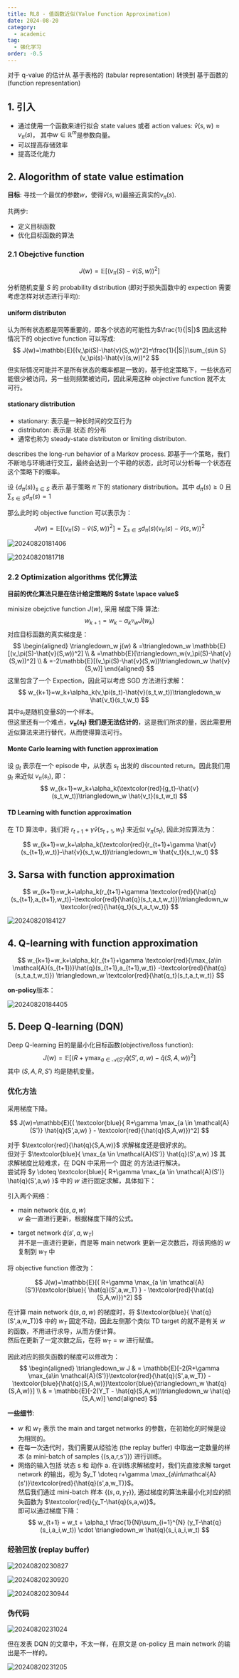 ```yaml
---
title: RL8 - 值函数近似(Value Function Approximation)
date: 2024-08-20
category:
  - academic
tag:
  - 强化学习
order: -0.5
---
```


对于 q-value 的估计从 基于表格的 (tabular representation) 转换到 基于函数的 (function representation)

## 1. 引入

- 通过使用一个函数来进行拟合 state values 或者 action values: $\hat{v}(s,w)\approx v_\pi(s)$， 其中$w\in \mathbb{R}^m$是参数向量。  
- 可以提高存储效率
- 提高泛化能力

## 2. Alogorithm of state value estimation

**目标**: 寻找一个最优的参数$w$，使得$\hat{v}(s,w)$最接近真实的$v_\pi(s)$.  

共两步:

- 定义目标函数
- 优化目标函数的算法

### 2.1 Obejctive function

$$
J(w)=\mathbb{E}[(v_\pi(S)-\hat{v}(S,w))^2]
$$

分析随机变量 $S$ 的 probability distribution (即对于损失函数中的 expection 需要考虑怎样对状态进行平均):  

#### uniform distributon

认为所有状态都是同等重要的，即各个状态的可能性为$\frac{1}{|S|}$
因此这种情况下的 objective function 可以写成:  
$$
J(w)=\mathbb{E}[(v_\pi(S)-\hat{v}(S,w))^2]=\frac{1}{|S|}\sum_{s\in S} (v_\pi(s)-\hat{v}(s,w))^2
$$
但实际情况可能并不是所有状态的概率都是一致的，基于给定策略下，一些状态可能很少被访问，另一些则频繁被访问，因此采用这种 objective function 就不太可行。

#### stationary distribution

- stationary: 表示是一种长时间的交互行为
- distributon: 表示是 状态 的分布
- 通常也称为 steady-state distributon or limiting distributon.

describes the long-run behavior of a Markov process.  即基于一个策略，我们不断地与环境进行交互，最终会达到一个平稳的状态，此时可以分析每一个状态在这个策略下的概率。  

设 $\{d_\pi(s)\}_{s\in S}$ 表示 基于策略 $\pi$ 下的 stationary distribution。其中 $d_\pi(s)\ge 0$ 且 $\sum_{s\in S}d_\pi(s)=1$  

那么此时的 objective function 可以表示为：  

$$
  J(w)=\mathbb{E}[(v_\pi(S)-\hat{v}(S,w))^2]=\sum_{s\in S}d_\pi(s)(v_\pi(s)-\hat{v}(s,w))^2
$$

![20240820181406](http://myimg.ekkosonya.cn/20240820181406.png)

![20240820181718](http://myimg.ekkosonya.cn/20240820181718.png)

### 2.2 Optimization algorithms 优化算法

**目前的优化算法只是在估计给定策略的 $state \space value$**

minisize obejctive function $J(w)$, 采用 梯度下降 算法:
$$
w_{k+1}=w_k-\alpha_k \triangledown_w J(w_k)
$$
对应目标函数的真实梯度是：
$$
\begin{aligned}
  \triangledown_w j(w) & =\triangledown_w \mathbb{E}[(v_\pi(S)-\hat{v}(S,w))^2]
  \\
  &
  =\mathbb{E}[\triangledown_w(v_\pi(S)-\hat{v}(S,w))^2]
  \\
  &
  =-2\mathbb{E}[(v_\pi(S)-\hat{v}(S,w))\triangledown_w \hat{v}(S,w)]
\end{aligned}
$$
这里包含了一个 Expection，因此可以考虑 SGD 方法进行求解：  
$$
w_{k+1}=w_k+\alpha_k(v_\pi(s_t)-\hat{v}(s_t,w_t))\triangledown_w \hat{v_t}(s_t,w_t)
$$
其中$s_t$是随机变量$S$的一个样本。  
但这里还有一个难点，**$v_\pi(s_t)$ 我们是无法估计的**，这是我们所求的量，因此需要用近似算法来进行替代，从而使得算法可行。  

#### Monte Carlo learning with function approximation

设 $g_t$ 表示在一个 episode 中，从状态 $s_t$ 出发的 discounted return。因此我们用 $g_t$ 来近似 $v_\pi(s_t)$, 即：  
$$
w_{k+1}=w_k+\alpha_k(\textcolor{red}{g_t}-\hat{v}(s_t,w_t))\triangledown_w \hat{v_t}(s_t,w_t)
$$

#### TD Learning with function approximation

在 TD 算法中，我们将 $r_{t+1}+\gamma \hat{v}(s_{t+1},w_t)$ 来近似 $v_\pi(s_t)$, 因此对应算法为：  

$$
w_{k+1}=w_k+\alpha_k(\textcolor{red}{r_{t+1}+\gamma \hat{v}(s_{t+1},w_t)}-\hat{v}(s_t,w_t))\triangledown_w \hat{v_t}(s_t,w_t)
$$

## 3. Sarsa with function approximation

$$
w_{k+1}=w_k+\alpha_k(r_{t+1}+\gamma \textcolor{red}{\hat{q}(s_{t+1},a_{t+1},w_t)}-\textcolor{red}{\hat{q}(s_t,a_t,w_t)})\triangledown_w \textcolor{red}{\hat{q_t}(s_t,a_t,w_t)}
$$

![20240820184127](http://myimg.ekkosonya.cn/20240820184127.png)

## 4. Q-learning with function approximation

$$
w_{k+1}=w_k+\alpha_k(r_{t+1}+\gamma \textcolor{red}{\max_{a\in \mathcal{A}(s_{t+1})}\hat{q}(s_{t+1},a_{t+1},w_t)}
-\textcolor{red}{\hat{q}(s_t,a_t,w_t)})
\triangledown_w 
\textcolor{red}{\hat{q_t}(s_t,a_t,w_t)}
$$

**on-policy**版本：

![20240820184405](http://myimg.ekkosonya.cn/20240820184405.png)

## 5. Deep Q-learning (DQN)

Deep Q-learning 目的是最小化目标函数(objective/loss function):  
$$
J(w)=\mathbb{E}[(R+\gamma \max_{a \in \mathcal{A}(S')} \hat{q}(S',a,w)-\hat{q}(S,A,w))^2]
$$
其中 $(S,A,R,S')$ 均是随机变量。  

### 优化方法

采用梯度下降。  

$$
J(w)=\mathbb{E}[( \textcolor{blue}{ R+\gamma \max_{a \in \mathcal{A}(S')} \hat{q}(S',a,w) } - \textcolor{red}{\hat{q}(S,A,w)})^2]
$$

对于 $\textcolor{red}{\hat{q}(S,A,w)}$ 求解梯度还是很好求的。  
但对于 $\textcolor{blue}{ \max_{a \in \mathcal{A}(S')} \hat{q}(S',a,w) }$ 其求解梯度比较难求，在 DQN 中采用一个 固定 的方法进行解决。  
尝试将 $y \doteq \textcolor{blue}{ R+\gamma \max_{a \in \mathcal{A}(S')} \hat{q}(S',a,w) }$ 中的 $w$ 进行固定求解，具体如下：  

引入两个网络：

- main network $\hat{q}(s,a,w)$  
  $w$ 会一直进行更新，根据梯度下降的公式。

- target network $\hat{q}(s',a,w_T)$  
  并不是一直进行更新，而是等 main network 更新一定次数后，将该网络的 $w$ 复制到 $w_T$ 中

将 objective function 修改为：  

$$
J(w)=\mathbb{E}[( R+\gamma \max_{a \in \mathcal{A}(S')}\textcolor{blue}{ \hat{q}(S',a,w_T) } - \textcolor{red}{\hat{q}(S,A,w)})^2]
$$

在计算 main network $\hat{q}(s,a,w)$ 的梯度时，将 $\textcolor{blue}{ \hat{q}(S',a,w_T)}$ 中的 $w_T$ 固定不动，因此左侧那个类似 TD target 的就不是有关 $w$ 的函数，不用进行求导，从而方便计算。  
然后在更新了一定次数之后，在将 $w_T=w$ 进行赋值。  

因此对应的损失函数的梯度可以修改为：  
$$
\begin{aligned}
  \triangledown_w J &
  = \mathbb{E}[-2(R+\gamma \max_{a\in \mathcal{A}(S')}\textcolor{red}{\hat{q}(S',a,w_T)} - \textcolor{blue}{\hat{q}(S,A,w)})\textcolor{blue}{\triangledown_w \hat{q}(S,A,w)}]
  \\
  & = \mathbb{E}[-2(Y_T - \hat{q}(S,A,w))\triangledown_w \hat{q}(S,A,w)]
\end{aligned}
$$

**一些细节**:  

- $w$ 和 $w_T$ 表示 the main and target networks 的参数，在初始化的时候是设为相同的。
- 在每一次迭代时，我们需要从经验池 (the replay buffer) 中取出一定数量的样本 (a mini-batch of samples {(s,a,r,s')}) 进行训练。
- 网络的输入包括 状态 s 和 动作 a. 在训练求解梯度时，我们先直接求解 target network 的输出，视为 $y_T \doteq r+\gamma \max_{a\in\mathcal{A}(s')}\textcolor{red}{\hat{q}(s',a,w_T)}$。  
  然后我们通过 mini-batch 样本 $\{(s,a,y_T)\}$, 通过梯度的算法来最小化对应的损失函数为 $\textcolor{red}{y_T-\hat{q}(s,a,w)}$。  
  即可以通过梯度下降：  
  $$
  w_{t+1} = w_t + \alpha_t \frac{1}{N}\sum_{i=1}^{N} (y_T-\hat{q}(s_i,a_i,w_t)) \cdot \triangledown_w \hat{q}(s_i,a_i,w_t)
  $$

### 经验回放 (replay buffer)

![20240820230827](http://myimg.ekkosonya.cn/20240820230827.png)

![20240820230920](http://myimg.ekkosonya.cn/20240820230920.png)

![20240820230944](http://myimg.ekkosonya.cn/20240820230944.png)

### 伪代码

![20240820231024](http://myimg.ekkosonya.cn/20240820231024.png)

但在发表 DQN 的文章中，不太一样，在原文是 on-policy 且 main network 的输出是不一样的。  

![20240820231205](http://myimg.ekkosonya.cn/20240820231205.png)
